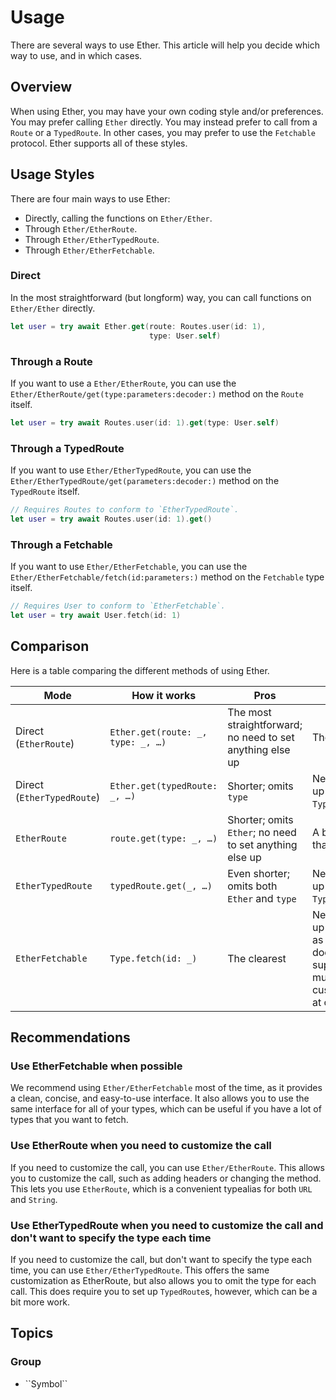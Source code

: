 # Usage

There are several ways to use Ether. This article will help you decide which way to use, and in which cases.

## Overview

When using Ether, you may have your own coding style and/or preferences. You may prefer calling `Ether` directly. You may instead prefer to call from a `Route` or a `TypedRoute`. In other cases, you may prefer to use the `Fetchable` protocol. Ether supports all of these styles.

## Usage Styles

There are four main ways to use Ether:

- Directly, calling the functions on ``Ether/Ether``.
- Through ``Ether/EtherRoute``.
- Through ``Ether/EtherTypedRoute``.
- Through ``Ether/EtherFetchable``.

### Direct

In the most straightforward (but longform) way, you can call functions on ``Ether/Ether`` directly.

```swift
let user = try await Ether.get(route: Routes.user(id: 1),
                               type: User.self)
```

### Through a Route

If you want to use a ``Ether/EtherRoute``, you can use the ``Ether/EtherRoute/get(type:parameters:decoder:)`` method on the `Route` itself.

```swift
let user = try await Routes.user(id: 1).get(type: User.self)
```

### Through a TypedRoute

If you want to use ``Ether/EtherTypedRoute``, you can use the ``Ether/EtherTypedRoute/get(parameters:decoder:)`` method on the `TypedRoute` itself.

```swift
// Requires Routes to conform to `EtherTypedRoute`.
let user = try await Routes.user(id: 1).get()
```

### Through a Fetchable

If you want to use ``Ether/EtherFetchable``, you can use the ``Ether/EtherFetchable/fetch(id:parameters:)`` method on the `Fetchable` type itself.

```swift
// Requires User to conform to `EtherFetchable`.
let user = try await User.fetch(id: 1)
```

## Comparison

Here is a table comparing the different methods of using Ether.

Mode | How it works | Pros | Cons
--- | --- | --- | ---
Direct (``EtherRoute``) | `Ether.get(route: _, type: _, …)` | The most straightforward; no need to set anything else up | The longest
Direct (``EtherTypedRoute``) | `Ether.get(typedRoute: _, …)` | Shorter; omits `type` | Need to set up `TypedRoute`s
``EtherRoute`` | `route.get(type: _, …)` | Shorter; omits `Ether`; no need to set anything else up | A bit longer than others
``EtherTypedRoute`` | `typedRoute.get(_, …)` | Even shorter; omits both `Ether` and `type` | Need to set up `TypedRoute`s
``EtherFetchable`` | `Type.fetch(id: _)` | The clearest | Need to set up your types as `Fetchable`; doesn't support as much customization at call time

## Recommendations

### Use EtherFetchable when possible

We recommend using ``Ether/EtherFetchable`` most of the time, as it provides a clean, concise, and easy-to-use interface. It also allows you to use the same interface for all of your types, which can be useful if you have a lot of types that you want to fetch.

### Use EtherRoute when you need to customize the call

If you need to customize the call, you can use ``Ether/EtherRoute``. This allows you to customize the call, such as adding headers or changing the method. This lets you use ``EtherRoute``, which is a convenient typealias for both `URL` and `String`.

### Use EtherTypedRoute when you need to customize the call and don't want to specify the type each time

If you need to customize the call, but don't want to specify the type each time, you can use ``Ether/EtherTypedRoute``. This offers the same customization as EtherRoute, but also allows you to omit the type for each call. This does require you to set up ``TypedRoute``s, however, which can be a bit more work.

## Topics

### <!--@START_MENU_TOKEN@-->Group<!--@END_MENU_TOKEN@-->

- <!--@START_MENU_TOKEN@-->``Symbol``<!--@END_MENU_TOKEN@-->
